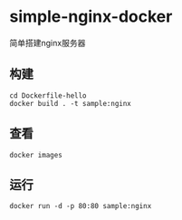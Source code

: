 # simple-nginx-docker
简单搭建nginx服务器

## 构建
```
cd Dockerfile-hello
docker build . -t sample:nginx
```

## 查看
```
docker images
```

## 运行
```
docker run -d -p 80:80 sample:nginx
```
